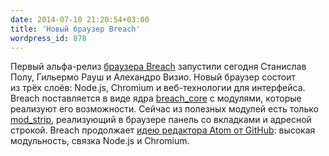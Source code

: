 ```yaml
---
date: 2014-07-10 21:20:54+03:00
title: 'Новый браузер Breach'
wordpress_id: 878
---
```


Первый альфа-релиз [браузера Breach](http://breach.cc/) запустили сегодня Станислав Полу, Гильермо Рауш и Алехандро Визио. Новый браузер состоит из трёх слоёв: Node.js, Chromium и веб-технологии для интерфейса. Breach поставляется в виде ядра [breach_core](https://github.com/breach/breach_core) с модулями, которые реализуют его возможности. Сейчас из полезных модулей есть только [mod_strip](https://github.com/breach/mod_strip), реализующий в браузере панель со вкладками и адресной строкой. Breach продолжает [идею редактора Atom от GitHub](http://web-standards.ru/news/844/): высокая модульность, связка Node.js и Chromium.
